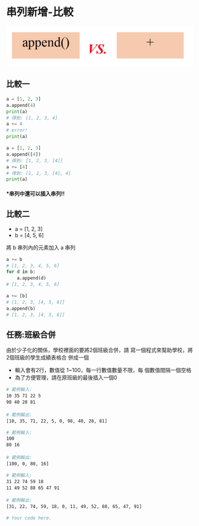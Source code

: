 # 串列新增-比較

![](<../../.gitbook/assets/image (81).png>)

## 比較一

```python
a = [1, 2, 3]
a.append(4)
print(a)
# 得到: [1, 2, 3, 4]
a += 4
# error!
print(a)
```

```python
a = [1, 2, 3]
a.append([4])
# 得到: [1, 2, 3, [4]]
a += [4]
# 得到: [1, 2, 3, [4], 4]
print(a)
```

#### \*串列中還可以插入串列!!

## 比較二

* a = \[1, 2, 3]
* b = \[4, 5, 6]

將 b 串列內的元素加入 a 串列

```python
a += b
# [1, 2, 3, 4, 5, 6]
for d in b:
    a.append(d)
# [1, 2, 3, 4, 5, 6]
```

```python
a += [b]
# [1, 2, 3, [4, 5, 6]]
a.append(b)
# [1, 2, 3, [4, 5, 6]]
```

## 任務:班級合併

由於少子化的關係，學校裡面的要將2個班級合併，請 寫一個程式來幫助學校，將2個班級的學生成績表格合 併成一個

* 輸入會有2行，數值從 1\~100，每一行數值數量不限，每 個數值間隔一個空格
* 為了方便管理，請在原班級的最後插入一個0

```bash
# 範例輸入:
10 35 71 22 5
98 40 28 81

# 範例輸出:
[10, 35, 71, 22, 5, 0, 98, 40, 28, 81]
```

```bash
# 範例輸入:
100
80 16

# 範例輸出:
[100, 0, 80, 16]
```

```bash
# 範例輸入:
31 22 74 59 18
11 49 52 88 65 47 91

# 範例輸出:
[31, 22, 74, 59, 18, 0, 11, 49, 52, 88, 65, 47, 91]
```

```python
# Your code here.









```
